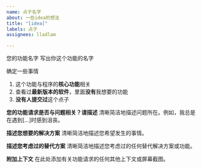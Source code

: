 ```yaml
---
name: 点子名字
about: 一些idea的想法
title: "[idea]"
labels: 点子
assignees: lladlam

---
```


您的功能名字
写出你这个功能的名字

确定一些事情
1. 这个功能与程序的**核心功能**相关
2. 查看过**最新版本的软件**，里面**没有**我想要的功能
3. **没有人提交过**这个点子

**您的功能请求是否与问题相关？请描述**
清晰简洁地描述问题所在。例如，我总是在遇到[...]时感到沮丧。

**描述您想要的解决方案**
清晰简洁地描述您希望发生的事情。

**描述您考虑过的替代方案**
清晰简洁地描述您考虑过的任何替代解决方案或功能。

**附加上下文**
在此处添加有关功能请求的任何其他上下文或屏幕截图。
